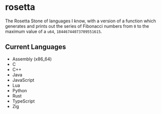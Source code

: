 # rosetta
The Rosetta Stone of languages I know, with a version of a function which generates and prints out the series of Fibonacci numbers from `0` to the maximum value of a `u64`, `18446744073709551615`.

## Current Languages

* Assembly (x86_64)
* C
* C++
* Java
* JavaScript
* Lua
* Python
* Rust
* TypeScript
* Zig

